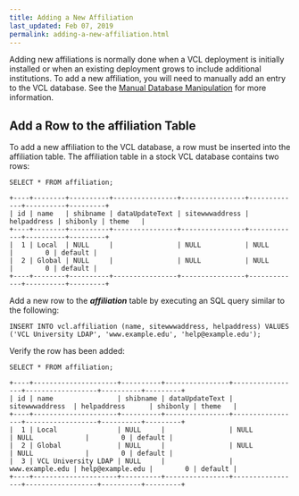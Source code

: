 ```yaml
---
title: Adding a New Affiliation
last_updated: Feb 07, 2019
permalink: adding-a-new-affiliation.html
---
```


Adding new affiliations is normally done when a VCL deployment is initially installed or when an existing deployment grows to include additional institutions.  To add a new affiliation, you will need to manually add an entry to the VCL database.  See the [Manual Database Manipulation](Manual-Database-Manipulation.html) for more information.

## Add a Row to the affiliation Table

To add a new affiliation to the VCL database, a row must be inserted into the affiliation table.  The affiliation table in a stock VCL database contains two rows:

    SELECT * FROM affiliation;

    +----+--------+----------+----------------+----------------+-------------+----------+---------+
    | id | name   | shibname | dataUpdateText | sitewwwaddress | helpaddress | shibonly | theme   |
    +----+--------+----------+----------------+----------------+-------------+----------+---------+
    |  1 | Local  | NULL     |                | NULL           | NULL        |        0 | default |
    |  2 | Global | NULL     |                | NULL           | NULL        |        0 | default |
    +----+--------+----------+----------------+----------------+-------------+----------+---------+

Add a new row to the ***affiliation*** table by executing an SQL query similar to the following:

    INSERT INTO vcl.affiliation (name, sitewwwaddress, helpaddress) VALUES ('VCL University LDAP', 'www.example.edu', 'help@example.edu');

Verify the row has been added:

    SELECT * FROM affiliation;

    +----+---------------------+----------+----------------+-----------------+------------------+----------+---------+
    | id | name                | shibname | dataUpdateText | sitewwwaddress  | helpaddress      | shibonly | theme   |
    +----+---------------------+----------+----------------+-----------------+------------------+----------+---------+
    |  1 | Local               | NULL     |                | NULL            | NULL             |        0 | default |
    |  2 | Global              | NULL     |                | NULL            | NULL             |        0 | default |
    |  3 | VCL University LDAP | NULL     |                | www.example.edu | help@example.edu |        0 | default |
    +----+---------------------+----------+----------------+-----------------+------------------+----------+---------+
